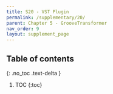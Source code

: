 ```yaml
---
title: S20 - VST Plugin
permalink: /supplementary/20/
parent: Chapter 5 - GrooveTransformer
nav_order: 9
layout: supplement_page
---
```


## Table of contents
{: .no_toc .text-delta }

1. TOC
{:toc}